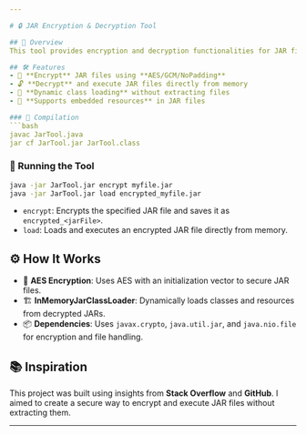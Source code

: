 ```yaml
---

# 🔒 JAR Encryption & Decryption Tool

## 🚀 Overview
This tool provides encryption and decryption functionalities for JAR files, allowing secure storage and execution without writing decrypted data to disk.

## 🛠️ Features
- 🔐 **Encrypt** JAR files using **AES/GCM/NoPadding**
- 🔓 **Decrypt** and execute JAR files directly from memory
- 🚀 **Dynamic class loading** without extracting files
- 📁 **Supports embedded resources** in JAR files

### 🔧 Compilation
```bash
javac JarTool.java
jar cf JarTool.jar JarTool.class
```
### 🚀 Running the Tool
```bash
java -jar JarTool.jar encrypt myfile.jar
java -jar JarTool.jar load encrypted_myfile.jar
```
- `encrypt`: Encrypts the specified JAR file and saves it as `encrypted_<jarFile>`.
- `load`: Loads and executes an encrypted JAR file directly from memory.

## ⚙️ How It Works
- 🔑 **AES Encryption**: Uses AES with an initialization vector to secure JAR files.
- 🏗️ **InMemoryJarClassLoader**: Dynamically loads classes and resources from decrypted JARs.
- 📦 **Dependencies**: Uses `javax.crypto`, `java.util.jar`, and `java.nio.file` for encryption and file handling.

## 📚 Inspiration
This project was built using insights from **Stack Overflow** and **GitHub**. I aimed to create a secure way to encrypt and execute JAR files without extracting them.

---
```

